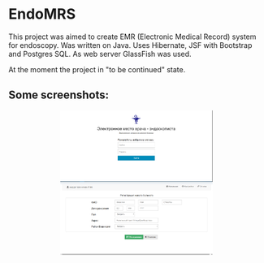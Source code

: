 # EndoMRS
This project was aimed to create EMR (Electronic Medical Record) system for endoscopy. 
Was written on Java. Uses Hibernate, JSF with Bootstrap and Postgres SQL. As web server GlassFish was used.

At the moment the project in "to be continued" state.

## Some screenshots:

<p align="center">
  <img src="img/main.png" width="300" alt="main">
  <img src="img/registartion.png" width="300" alt="Register form">
</p>
